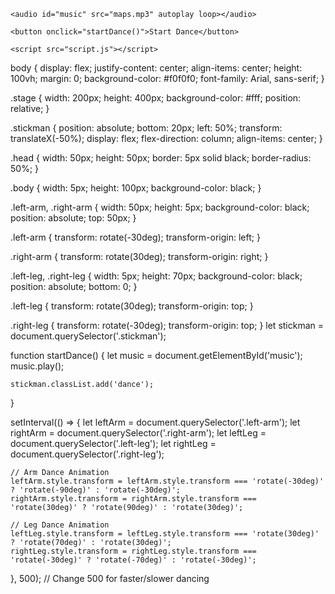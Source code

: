 <!DOCTYPE html>
<html lang="en">
<head>
    <meta charset="UTF-8">
    <meta name="viewport" content="width=device-width, initial-scale=1.0">
    <title>Stickman Dance</title>
    <link rel="stylesheet" href="styles.css">
</head>
<body>
    <div class="stage">
        <div class="stickman">
            <div class="head"></div>
            <div class="body"></div>
            <div class="left-arm"></div>
            <div class="right-arm"></div>
            <div class="left-leg"></div>
            <div class="right-leg"></div>
        </div>
    </div>

    <audio id="music" src="maps.mp3" autoplay loop></audio>
    
    <button onclick="startDance()">Start Dance</button>

    <script src="script.js"></script>
</body>
</html>
body {
    display: flex;
    justify-content: center;
    align-items: center;
    height: 100vh;
    margin: 0;
    background-color: #f0f0f0;
    font-family: Arial, sans-serif;
}

.stage {
    width: 200px;
    height: 400px;
    background-color: #fff;
    position: relative;
}

.stickman {
    position: absolute;
    bottom: 20px;
    left: 50%;
    transform: translateX(-50%);
    display: flex;
    flex-direction: column;
    align-items: center;
}

.head {
    width: 50px;
    height: 50px;
    border: 5px solid black;
    border-radius: 50%;
}

.body {
    width: 5px;
    height: 100px;
    background-color: black;
}

.left-arm, .right-arm {
    width: 50px;
    height: 5px;
    background-color: black;
    position: absolute;
    top: 50px;
}

.left-arm {
    transform: rotate(-30deg);
    transform-origin: left;
}

.right-arm {
    transform: rotate(30deg);
    transform-origin: right;
}

.left-leg, .right-leg {
    width: 5px;
    height: 70px;
    background-color: black;
    position: absolute;
    bottom: 0;
}

.left-leg {
    transform: rotate(30deg);
    transform-origin: top;
}

.right-leg {
    transform: rotate(-30deg);
    transform-origin: top;
}
let stickman = document.querySelector('.stickman');

function startDance() {
    let music = document.getElementById('music');
    music.play();
    
    stickman.classList.add('dance');
}

setInterval(() => {
    let leftArm = document.querySelector('.left-arm');
    let rightArm = document.querySelector('.right-arm');
    let leftLeg = document.querySelector('.left-leg');
    let rightLeg = document.querySelector('.right-leg');
    
    // Arm Dance Animation
    leftArm.style.transform = leftArm.style.transform === 'rotate(-30deg)' ? 'rotate(-90deg)' : 'rotate(-30deg)';
    rightArm.style.transform = rightArm.style.transform === 'rotate(30deg)' ? 'rotate(90deg)' : 'rotate(30deg)';
    
    // Leg Dance Animation
    leftLeg.style.transform = leftLeg.style.transform === 'rotate(30deg)' ? 'rotate(70deg)' : 'rotate(30deg)';
    rightLeg.style.transform = rightLeg.style.transform === 'rotate(-30deg)' ? 'rotate(-70deg)' : 'rotate(-30deg)';
}, 500);  // Change 500 for faster/slower dancing

